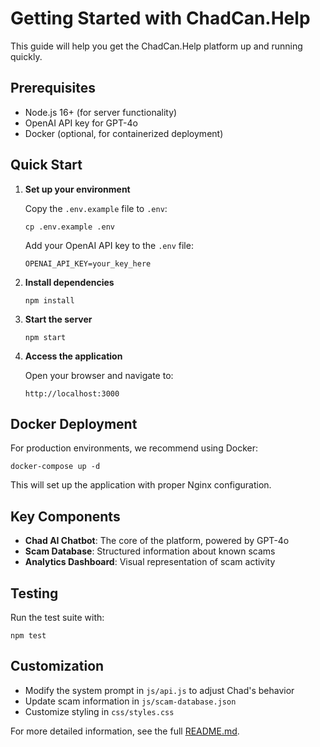 # Getting Started with ChadCan.Help

This guide will help you get the ChadCan.Help platform up and running quickly.

## Prerequisites

- Node.js 16+ (for server functionality)
- OpenAI API key for GPT-4o
- Docker (optional, for containerized deployment)

## Quick Start

1. **Set up your environment**

   Copy the `.env.example` file to `.env`:
   ```
   cp .env.example .env
   ```

   Add your OpenAI API key to the `.env` file:
   ```
   OPENAI_API_KEY=your_key_here
   ```

2. **Install dependencies**

   ```
   npm install
   ```

3. **Start the server**

   ```
   npm start
   ```

4. **Access the application**

   Open your browser and navigate to:
   ```
   http://localhost:3000
   ```

## Docker Deployment

For production environments, we recommend using Docker:

```
docker-compose up -d
```

This will set up the application with proper Nginx configuration.

## Key Components

- **Chad AI Chatbot**: The core of the platform, powered by GPT-4o
- **Scam Database**: Structured information about known scams
- **Analytics Dashboard**: Visual representation of scam activity

## Testing

Run the test suite with:

```
npm test
```

## Customization

- Modify the system prompt in `js/api.js` to adjust Chad's behavior
- Update scam information in `js/scam-database.json`
- Customize styling in `css/styles.css`

For more detailed information, see the full [README.md](README.md).
